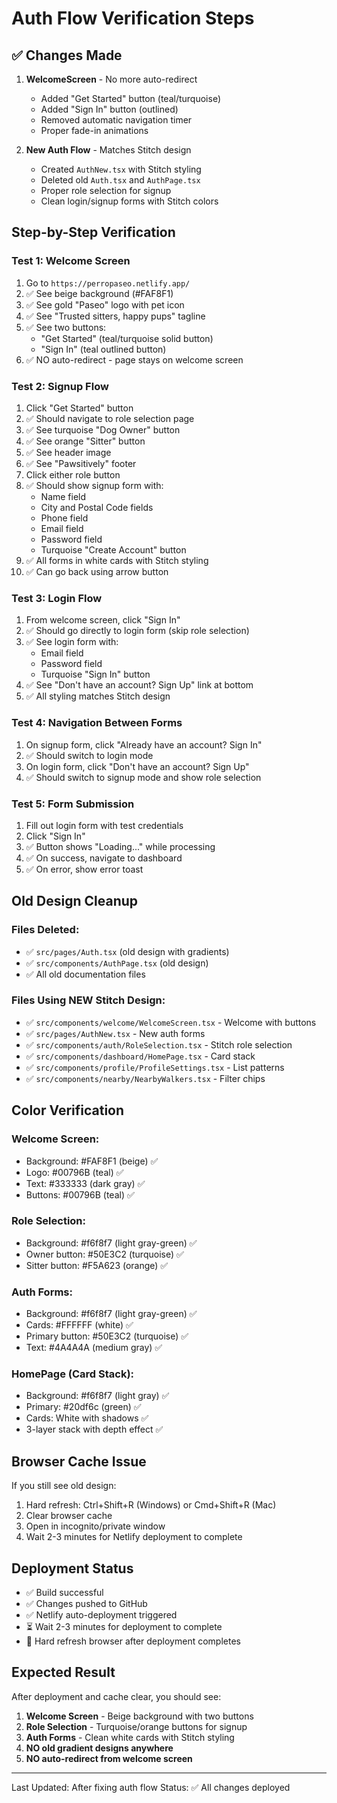 # Auth Flow Verification Steps

## ✅ Changes Made

1. **WelcomeScreen** - No more auto-redirect
   - Added "Get Started" button (teal/turquoise)
   - Added "Sign In" button (outlined)
   - Removed automatic navigation timer
   - Proper fade-in animations

2. **New Auth Flow** - Matches Stitch design
   - Created `AuthNew.tsx` with Stitch styling
   - Deleted old `Auth.tsx` and `AuthPage.tsx`
   - Proper role selection for signup
   - Clean login/signup forms with Stitch colors

## Step-by-Step Verification

### Test 1: Welcome Screen
1. Go to `https://perropaseo.netlify.app/`
2. ✅ See beige background (#FAF8F1)
3. ✅ See gold "Paseo" logo with pet icon
4. ✅ See "Trusted sitters, happy pups" tagline
5. ✅ See two buttons:
   - "Get Started" (teal/turquoise solid button)
   - "Sign In" (teal outlined button)
6. ✅ NO auto-redirect - page stays on welcome screen

### Test 2: Signup Flow
1. Click "Get Started" button
2. ✅ Should navigate to role selection page
3. ✅ See turquoise "Dog Owner" button
4. ✅ See orange "Sitter" button
5. ✅ See header image
6. ✅ See "Pawsitively" footer
7. Click either role button
8. ✅ Should show signup form with:
   - Name field
   - City and Postal Code fields
   - Phone field
   - Email field
   - Password field
   - Turquoise "Create Account" button
9. ✅ All forms in white cards with Stitch styling
10. ✅ Can go back using arrow button

### Test 3: Login Flow
1. From welcome screen, click "Sign In"
2. ✅ Should go directly to login form (skip role selection)
3. ✅ See login form with:
   - Email field
   - Password field
   - Turquoise "Sign In" button
4. ✅ See "Don't have an account? Sign Up" link at bottom
5. ✅ All styling matches Stitch design

### Test 4: Navigation Between Forms
1. On signup form, click "Already have an account? Sign In"
2. ✅ Should switch to login mode
3. On login form, click "Don't have an account? Sign Up"
4. ✅ Should switch to signup mode and show role selection

### Test 5: Form Submission
1. Fill out login form with test credentials
2. Click "Sign In"
3. ✅ Button shows "Loading..." while processing
4. ✅ On success, navigate to dashboard
5. ✅ On error, show error toast

## Old Design Cleanup

### Files Deleted:
- ✅ `src/pages/Auth.tsx` (old design with gradients)
- ✅ `src/components/AuthPage.tsx` (old design)
- ✅ All old documentation files

### Files Using NEW Stitch Design:
- ✅ `src/components/welcome/WelcomeScreen.tsx` - Welcome with buttons
- ✅ `src/pages/AuthNew.tsx` - New auth forms
- ✅ `src/components/auth/RoleSelection.tsx` - Stitch role selection
- ✅ `src/components/dashboard/HomePage.tsx` - Card stack
- ✅ `src/components/profile/ProfileSettings.tsx` - List patterns
- ✅ `src/components/nearby/NearbyWalkers.tsx` - Filter chips

## Color Verification

### Welcome Screen:
- Background: #FAF8F1 (beige) ✅
- Logo: #00796B (teal) ✅
- Text: #333333 (dark gray) ✅
- Buttons: #00796B (teal) ✅

### Role Selection:
- Background: #f6f8f7 (light gray-green) ✅
- Owner button: #50E3C2 (turquoise) ✅
- Sitter button: #F5A623 (orange) ✅

### Auth Forms:
- Background: #f6f8f7 (light gray-green) ✅
- Cards: #FFFFFF (white) ✅
- Primary button: #50E3C2 (turquoise) ✅
- Text: #4A4A4A (medium gray) ✅

### HomePage (Card Stack):
- Background: #f6f8f7 (light gray) ✅
- Primary: #20df6c (green) ✅
- Cards: White with shadows ✅
- 3-layer stack with depth effect ✅

## Browser Cache Issue

If you still see old design:
1. Hard refresh: Ctrl+Shift+R (Windows) or Cmd+Shift+R (Mac)
2. Clear browser cache
3. Open in incognito/private window
4. Wait 2-3 minutes for Netlify deployment to complete

## Deployment Status

- ✅ Build successful
- ✅ Changes pushed to GitHub
- ✅ Netlify auto-deployment triggered
- ⏳ Wait 2-3 minutes for deployment to complete
- 🔄 Hard refresh browser after deployment completes

## Expected Result

After deployment and cache clear, you should see:
1. **Welcome Screen** - Beige background with two buttons
2. **Role Selection** - Turquoise/orange buttons for signup
3. **Auth Forms** - Clean white cards with Stitch styling
4. **NO old gradient designs anywhere**
5. **NO auto-redirect from welcome screen**

---

Last Updated: After fixing auth flow
Status: ✅ All changes deployed


